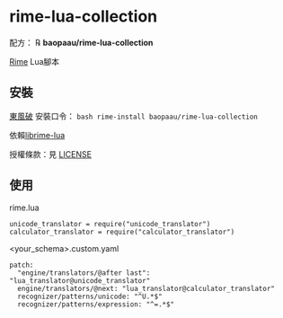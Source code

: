 # rime-lua-collection

配方： ℞ **baopaau/rime-lua-collection**

[Rime](https://rime.im) Lua腳本
 

## 安裝

[東風破](https://github.com/rime/plum) 安裝口令： `bash rime-install baopaau/rime-lua-collection`

依賴[librime-lua](https://github.com/hchunhui/librime-lua)

授權條款：見 [LICENSE](LICENSE)

## 使用

rime.lua
```
unicode_translator = require("unicode_translator")
calculator_translator = require("calculator_translator")
```

<your_schema>.custom.yaml
```
patch:
  "engine/translators/@after last": "lua_translator@unicode_translator"
  engine/translators/@next: "lua_translator@calculator_translator"
  recognizer/patterns/unicode: "^U.*$"
  recognizer/patterns/expression: "^=.*$"
```
